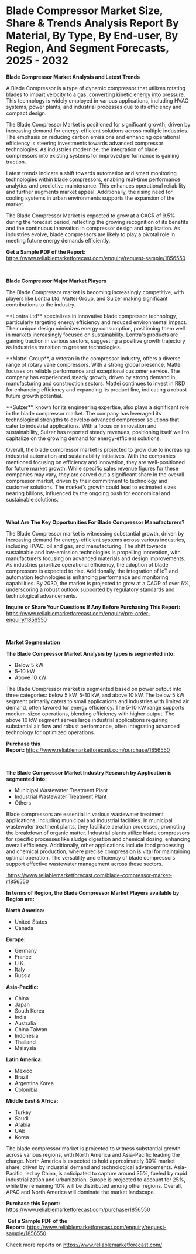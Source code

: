 <p><h1>Blade Compressor Market Size, Share & Trends Analysis Report By Material, By Type, By End-user, By Region, And Segment Forecasts, 2025 - 2032</h1></p><p><strong>Blade Compressor Market Analysis and Latest Trends</strong></p>
<p><p>A Blade Compressor is a type of dynamic compressor that utilizes rotating blades to impart velocity to a gas, converting kinetic energy into pressure. This technology is widely employed in various applications, including HVAC systems, power plants, and industrial processes due to its efficiency and compact design.</p><p>The Blade Compressor Market is positioned for significant growth, driven by increasing demand for energy-efficient solutions across multiple industries. The emphasis on reducing carbon emissions and enhancing operational efficiency is steering investments towards advanced compressor technologies. As industries modernize, the integration of blade compressors into existing systems for improved performance is gaining traction.</p><p>Latest trends indicate a shift towards automation and smart monitoring technologies within blade compressors, enabling real-time performance analytics and predictive maintenance. This enhances operational reliability and further augments market appeal. Additionally, the rising need for cooling systems in urban environments supports the expansion of the market. </p><p>The Blade Compressor Market is expected to grow at a CAGR of 9.5% during the forecast period, reflecting the growing recognition of its benefits and the continuous innovation in compressor design and application. As industries evolve, blade compressors are likely to play a pivotal role in meeting future energy demands efficiently.</p></p>
<p><strong>Get a Sample PDF of the Report:&nbsp;</strong> <a href="https://www.reliablemarketforecast.com/enquiry/request-sample/1856550?utm_campaign=2613&utm_medium=2&utm_source=Github&utm_content=ia&utm_term=19022025&utm_id=blade-compressor">https://www.reliablemarketforecast.com/enquiry/request-sample/1856550</a></p>
<p>&nbsp;</p>
<p><strong>Blade Compressor Major Market Players</strong></p>
<p><p>The Blade Compressor market is becoming increasingly competitive, with players like Lontra Ltd, Mattei Group, and Sulzer making significant contributions to the industry. </p><p>**Lontra Ltd** specializes in innovative blade compressor technology, particularly targeting energy efficiency and reduced environmental impact. Their unique design minimizes energy consumption, positioning them well in markets increasingly focused on sustainability. Lontra's products are gaining traction in various sectors, suggesting a positive growth trajectory as industries transition to greener technologies.</p><p>**Mattei Group**, a veteran in the compressor industry, offers a diverse range of rotary vane compressors. With a strong global presence, Mattei focuses on reliable performance and exceptional customer service. The company has experienced steady growth, driven by strong demand in manufacturing and construction sectors. Mattei continues to invest in R&D for enhancing efficiency and expanding its product line, indicating a robust future growth potential.</p><p>**Sulzer**, known for its engineering expertise, also plays a significant role in the blade compressor market. The company has leveraged its technological strengths to develop advanced compressor solutions that cater to industrial applications. With a focus on innovation and sustainability, Sulzer has reported steady revenues, positioning itself well to capitalize on the growing demand for energy-efficient solutions.</p><p>Overall, the blade compressor market is projected to grow due to increasing industrial automation and sustainability initiatives. With the companies mentioned focusing on efficiency and innovation, they are well-positioned for future market growth. While specific sales revenue figures for these companies may vary, they are carved out a significant share in the overall compressor market, driven by their commitment to technology and customer solutions. The market’s growth could lead to estimated sizes nearing billions, influenced by the ongoing push for economical and sustainable solutions.</p></p>
<p>&nbsp;</p>
<p><strong>What Are The Key Opportunities For Blade Compressor Manufacturers?</strong></p>
<p><p>The Blade Compressor market is witnessing substantial growth, driven by increasing demand for energy-efficient systems across various industries, including HVAC, oil and gas, and manufacturing. The shift towards sustainable and low-emission technologies is propelling innovation, with manufacturers focusing on advanced materials and design improvements. As industries prioritize operational efficiency, the adoption of blade compressors is expected to rise. Additionally, the integration of IoT and automation technologies is enhancing performance and monitoring capabilities. By 2030, the market is projected to grow at a CAGR of over 6%, underscoring a robust outlook supported by regulatory standards and technological advancements.</p></p>
<p><strong>Inquire or Share Your Questions If Any Before Purchasing This Report:</strong> <a href="https://www.reliablemarketforecast.com/enquiry/pre-order-enquiry/1856550?utm_campaign=2613&utm_medium=2&utm_source=Github&utm_content=ia&utm_term=19022025&utm_id=blade-compressor">https://www.reliablemarketforecast.com/enquiry/pre-order-enquiry/1856550</a></p>
<p>&nbsp;</p>
<p><strong>Market Segmentation</strong></p>
<p><strong>The Blade Compressor Market Analysis by types is segmented into:</strong></p>
<p><ul><li>Below 5 kW</li><li>5-10 kW</li><li>Above 10 kW</li></ul></p>
<p><p>The Blade Compressor market is segmented based on power output into three categories: below 5 kW, 5-10 kW, and above 10 kW. The below 5 kW segment primarily caters to small applications and industries with limited air demand, often favored for energy efficiency. The 5-10 kW range supports medium-sized operations, blending efficiency with higher output. The above 10 kW segment serves large industrial applications requiring substantial air flow and robust performance, often integrating advanced technology for optimized operations.</p></p>
<p><strong>Purchase this Report:&nbsp;</strong><a href="https://www.reliablemarketforecast.com/purchase/1856550?utm_campaign=2613&utm_medium=2&utm_source=Github&utm_content=ia&utm_term=19022025&utm_id=blade-compressor">https://www.reliablemarketforecast.com/purchase/1856550</a></p>
<p>&nbsp;</p>
<p><strong>The Blade Compressor Market Industry Research by Application is segmented into:</strong></p>
<p><ul><li>Municipal Wastewater Treatment Plant</li><li>Industrial Wastewater Treatment Plant</li><li>Others</li></ul></p>
<p><p>Blade compressors are essential in various wastewater treatment applications, including municipal and industrial facilities. In municipal wastewater treatment plants, they facilitate aeration processes, promoting the breakdown of organic matter. Industrial plants utilize blade compressors for specific processes like sludge digestion and chemical dosing, enhancing overall efficiency. Additionally, other applications include food processing and chemical production, where precise compression is vital for maintaining optimal operation. The versatility and efficiency of blade compressors support effective wastewater management across these sectors.</p></p>
<p><a href="https://www.reliablemarketforecast.com/blade-compressor-market-r1856550?utm_campaign=2613&utm_medium=2&utm_source=Github&utm_content=ia&utm_term=19022025&utm_id=blade-compressor">&nbsp;https://www.reliablemarketforecast.com/blade-compressor-market-r1856550</a></p>
<p><strong>In terms of Region, the Blade Compressor Market Players available by Region are:</strong></p>
<p>
    <p> <strong> North America: </strong>
        <ul>
            <li>United States</li>
            <li>Canada</li>
        </ul>
        </p> 
    <p> <strong> Europe: </strong>
        <ul>
            <li>Germany</li>
            <li>France</li>
            <li>U.K.</li>
            <li>Italy</li>
            <li>Russia</li>
        </ul>
        </p> 
    <p> <strong> Asia-Pacific: </strong>
        <ul>
            <li>China</li>
            <li>Japan</li>
            <li>South Korea</li>
            <li>India</li>
            <li>Australia</li>
            <li>China Taiwan</li>
            <li>Indonesia</li>
            <li>Thailand</li>
            <li>Malaysia</li>
        </ul>
        </p> 
    <p> <strong> Latin America: </strong>
        <ul>
            <li>Mexico</li>
            <li>Brazil</li>
            <li>Argentina Korea</li>
            <li>Colombia</li>
        </ul>
        </p> 
    <p> <strong> Middle East & Africa: </strong>
        <ul>
            <li>Turkey</li>
            <li>Saudi</li>
            <li>Arabia</li>
            <li>UAE</li>
            <li>Korea</li>
        </ul>
    </p>
    </p>
<p><p>The blade compressor market is projected to witness substantial growth across various regions, with North America and Asia-Pacific leading the charge. North America is expected to hold approximately 30% market share, driven by industrial demand and technological advancements. Asia-Pacific, led by China, is anticipated to capture around 35%, fueled by rapid industrialization and urbanization. Europe is projected to account for 25%, while the remaining 10% will be distributed among other regions. Overall, APAC and North America will dominate the market landscape.</p></p>
<p><strong>Purchase this Report: </strong><a href="https://www.reliablemarketforecast.com/purchase/1856550?utm_campaign=2613&utm_medium=2&utm_source=Github&utm_content=ia&utm_term=19022025&utm_id=blade-compressor">https://www.reliablemarketforecast.com/purchase/1856550</a></p>
<p>&nbsp;<strong>Get a Sample PDF of the Report:&nbsp;&nbsp;</strong><a href="https://www.reliablemarketforecast.com/enquiry/request-sample/1856550?utm_campaign=2613&utm_medium=2&utm_source=Github&utm_content=ia&utm_term=19022025&utm_id=blade-compressor">https://www.reliablemarketforecast.com/enquiry/request-sample/1856550</a></p>
<p><strong></strong></p>
<p>Check more reports on <a href="https://www.reliablemarketforecast.com/?utm_campaign=2613&utm_medium=2&utm_source=Github&utm_content=ia&utm_term=19022025&utm_id=blade-compressor">https://www.reliablemarketforecast.com/</a></p>